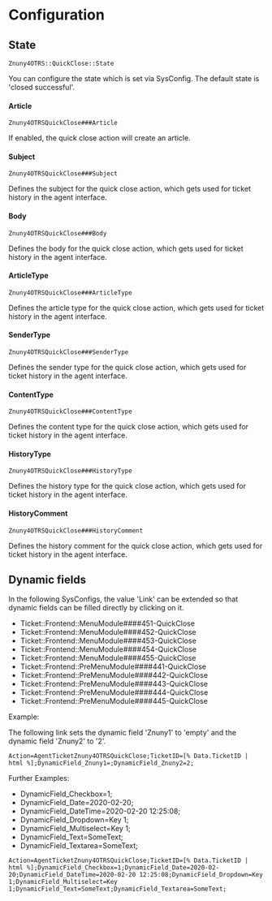 # Configuration

## State
`Znuny4OTRS::QuickClose::State`

You can configure the state which is set via SysConfig. The default state is 'closed successful'.

#### Article
`Znuny4OTRSQuickClose###Article`

If enabled, the quick close action will create an article.

#### Subject
`Znuny4OTRSQuickClose###Subject`

Defines the subject for the quick close action, which gets used for ticket history in the agent interface.

#### Body
`Znuny4OTRSQuickClose###Body`

Defines the body for the quick close action, which gets used for ticket history in the agent interface.

#### ArticleType
`Znuny4OTRSQuickClose###ArticleType`

Defines the article type for the quick close action, which gets used for ticket history in the agent interface.

#### SenderType
`Znuny4OTRSQuickClose###SenderType`

Defines the sender type for the quick close action, which gets used for ticket history in the agent interface.

#### ContentType
`Znuny4OTRSQuickClose###ContentType`

Defines the content type for the quick close action, which gets used for ticket history in the agent interface.

#### HistoryType
`Znuny4OTRSQuickClose###HistoryType`

Defines the history type for the quick close action, which gets used for ticket history in the agent interface.

#### HistoryComment
`Znuny4OTRSQuickClose###HistoryComment`

Defines the history comment for the quick close action, which gets used for ticket history in the agent interface.

## Dynamic fields

In the following SysConfigs, the value 'Link' can be extended so that dynamic fields can be filled directly by clicking on it.

- Ticket::Frontend::MenuModule####451-QuickClose
- Ticket::Frontend::MenuModule####452-QuickClose
- Ticket::Frontend::MenuModule####453-QuickClose
- Ticket::Frontend::MenuModule####454-QuickClose
- Ticket::Frontend::MenuModule####455-QuickClose
- Ticket::Frontend::PreMenuModule####441-QuickClose
- Ticket::Frontend::PreMenuModule####442-QuickClose
- Ticket::Frontend::PreMenuModule####443-QuickClose
- Ticket::Frontend::PreMenuModule####444-QuickClose
- Ticket::Frontend::PreMenuModule####445-QuickClose

Example:

The following link sets the dynamic field 'Znuny1' to 'empty' and the dynamic field 'Znuny2' to '2'.

```
Action=AgentTicketZnuny4OTRSQuickClose;TicketID=[% Data.TicketID | html %];DynamicField_Znuny1=;DynamicField_Znuny2=2;
```

Further Examples:

- DynamicField_Checkbox=1;
- DynamicField_Date=2020-02-20;
- DynamicField_DateTime=2020-02-20 12:25:08;
- DynamicField_Dropdown=Key 1;
- DynamicField_Multiselect=Key 1;
- DynamicField_Text=SomeText;
- DynamicField_Textarea=SomeText;

```
Action=AgentTicketZnuny4OTRSQuickClose;TicketID=[% Data.TicketID | html %];DynamicField_Checkbox=1;DynamicField_Date=2020-02-20;DynamicField_DateTime=2020-02-20 12:25:08;DynamicField_Dropdown=Key 1;DynamicField_Multiselect=Key 1;DynamicField_Text=SomeText;DynamicField_Textarea=SomeText;
```
